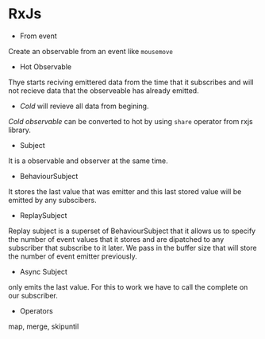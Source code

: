 # RxJs

* From event

Create an observable from an event like `mousemove`

* Hot Observable

Thye starts reciving emittered data from the time that it subscribes and will not recieve data that the observeable has already emitted.

* *Cold* will revieve all data from begining.

*Cold observable* can be converted to hot by using `share` operator from rxjs library.

* Subject

It is a observable and observer at the same time.

* BehaviourSubject

It stores the last value that was emitter and this last stored value will be emitted by any subscibers.

* ReplaySubject

Replay subject is a superset of BehaviourSubject that it allows us to specify the number of event values that it stores and are dipatched to any subscriber that subscribe to it later. We pass in the buffer size that will store the number of event emitter previously.

* Async Subject

only emits the last value. For this to work we have to call the complete on our subscriber.

* Operators

map, merge, skipuntil

